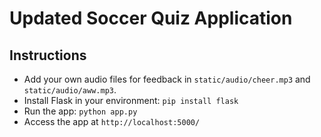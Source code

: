 # Updated Soccer Quiz Application

## Instructions
- Add your own audio files for feedback in `static/audio/cheer.mp3` and `static/audio/aww.mp3`.
- Install Flask in your environment: `pip install flask`
- Run the app: `python app.py`
- Access the app at `http://localhost:5000/`
